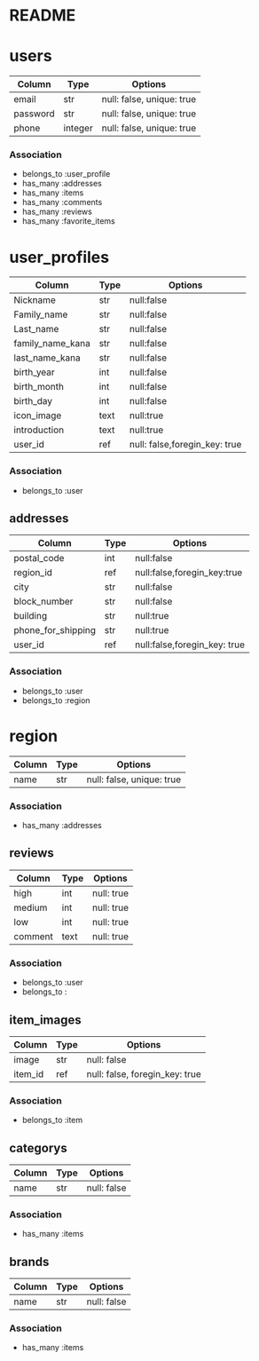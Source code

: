# README

# users

|Column|Type|Options|
|------|----|-------|
|email|str|null: false, unique: true|
|password|str|null: false, unique: true|
|phone|integer|null: false, unique: true|

### Association
- belongs_to :user_profile
- has_many :addresses
- has_many :items
- has_many :comments
- has_many :reviews
- has_many :favorite_items


# user_profiles

|Column|Type|Options|
|------|----|-------|
|Nickname|str|null:false|
|Family_name|str|null:false|
|Last_name|str|null:false|
|family_name_kana|str|null:false|
|last_name_kana|str|null:false|
|birth_year|int|null:false|
|birth_month|int|null:false|
|birth_day|int|null:false|
|icon_image|text|null:true|
|introduction|text|null:true|
|user_id|ref|null: false,foregin_key: true|

### Association
- belongs_to :user


## addresses

|Column|Type|Options|
|------|----|-------|
|postal_code|int|null:false|
|region_id|ref|null:false,foregin_key:true|
|city|str|null:false|
|block_number|str|null:false|
|building|str|null:true|
|phone_for_shipping|str|null:true|
|user_id|ref|null:false,foregin_key: true|

### Association
- belongs_to :user
- belongs_to :region

# region
|Column|Type|Options|
|------|----|-------|
|name|str|null: false, unique: true|

### Association
- has_many :addresses


## reviews
|Column|Type|Options|
|------|----|-------|
|high|int|null: true|
|medium|int|null: true|
|low|int|null: true|
|comment|text|null: true|

### Association
- belongs_to :user
- belongs_to :

## item_images
|Column|Type|Options|
|------|----|-------|
|image|str|null: false|
|item_id|ref|null: false, foregin_key: true|

### Association
- belongs_to :item

## categorys
|Column|Type|Options|
|------|----|-------|
|name|str|null: false|


### Association
- has_many :items

## brands
|Column|Type|Options|
|------|----|-------|
|name|str|null: false|


### Association
- has_many :items


